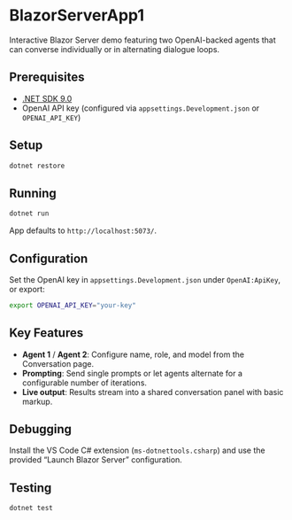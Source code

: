 # BlazorServerApp1

Interactive Blazor Server demo featuring two OpenAI-backed agents that can converse individually or in alternating dialogue loops.

## Prerequisites
- [.NET SDK 9.0](https://dotnet.microsoft.com/download)
- OpenAI API key (configured via `appsettings.Development.json` or `OPENAI_API_KEY`)

## Setup
```bash
dotnet restore
```

## Running
```bash
dotnet run
```
App defaults to `http://localhost:5073/`.

## Configuration
Set the OpenAI key in `appsettings.Development.json` under `OpenAI:ApiKey`, or export:
```bash
export OPENAI_API_KEY="your-key"
```

## Key Features
- **Agent 1** / **Agent 2**: Configure name, role, and model from the Conversation page.
- **Prompting**: Send single prompts or let agents alternate for a configurable number of iterations.
- **Live output**: Results stream into a shared conversation panel with basic markup.

## Debugging
Install the VS Code C# extension (`ms-dotnettools.csharp`) and use the provided “Launch Blazor Server” configuration.

## Testing
```bash
dotnet test
```